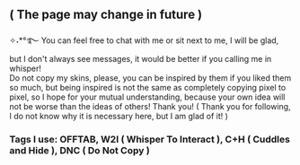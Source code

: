 ## ( The page may change in future ) 
✧˖*°࿐ You can feel free to chat with me or sit next to me, I will be glad, but I don't always see messages, it would be better if you calling me in whisper!<br/>
Do not copy my skins, please, you can be inspired by them if you liked them so much, but being inspired is not the same as completely copying pixel to pixel, so I hope for your mutual understanding, because your own idea will not be worse than the ideas of others! Thank you! ( Thank you for following, I do not know why it is necessary here, but I am glad of it! )
### Tags I use: OFFTAB, W2I ( Whisper To Interact ), C+H ( Cuddles and Hide ), DNC ( Do Not Copy )
